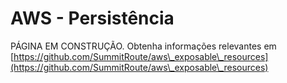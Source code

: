 # AWS - Persistência

PÁGINA EM CONSTRUÇÃO. Obtenha informações relevantes em [https://github.com/SummitRoute/aws\_exposable\_resources](https://github.com/SummitRoute/aws\_exposable\_resources)